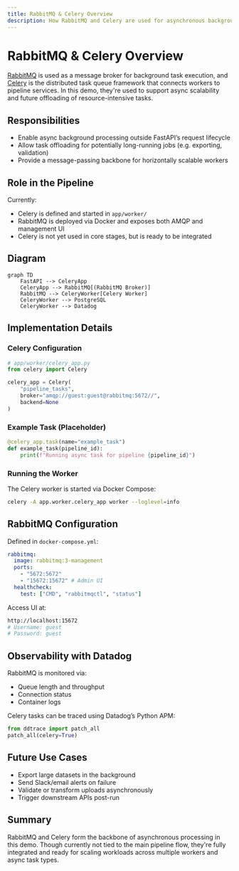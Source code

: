 ```yaml
---
title: RabbitMQ & Celery Overview
description: How RabbitMQ and Celery are used for asynchronous background processing in the pipeline
---
```


# RabbitMQ & Celery Overview

[RabbitMQ](https://www.rabbitmq.com/) is used as a message broker for background task execution, and [Celery](https://docs.celeryq.dev/) is the distributed task queue framework that connects workers to pipeline services. In this demo, they're used to support async scalability and future offloading of resource-intensive tasks.

## Responsibilities

- Enable async background processing outside FastAPI’s request lifecycle
- Allow task offloading for potentially long-running jobs (e.g. exporting, validation)
- Provide a message-passing backbone for horizontally scalable workers

## Role in the Pipeline

Currently:

- Celery is defined and started in `app/worker/`
- RabbitMQ is deployed via Docker and exposes both AMQP and management UI
- Celery is not yet used in core stages, but is ready to be integrated

## Diagram

```mermaid
graph TD
    FastAPI --> CeleryApp
    CeleryApp --> RabbitMQ[(RabbitMQ Broker)]
    RabbitMQ --> CeleryWorker[Celery Worker]
    CeleryWorker --> PostgreSQL
    CeleryWorker --> Datadog
```

## Implementation Details

### Celery Configuration

```python
# app/worker/celery_app.py
from celery import Celery

celery_app = Celery(
    "pipeline_tasks",
    broker="amqp://guest:guest@rabbitmq:5672//",
    backend=None
)
```

### Example Task (Placeholder)

```python
@celery_app.task(name="example_task")
def example_task(pipeline_id):
    print(f"Running async task for pipeline {pipeline_id}")
```

### Running the Worker

The Celery worker is started via Docker Compose:

```bash
celery -A app.worker.celery_app worker --loglevel=info
```

## RabbitMQ Configuration

Defined in `docker-compose.yml`:

```yaml
rabbitmq:
  image: rabbitmq:3-management
  ports:
    - "5672:5672"
    - "15672:15672" # Admin UI
  healthcheck:
    test: ["CMD", "rabbitmqctl", "status"]
```

Access UI at:

```bash
http://localhost:15672
# Username: guest
# Password: guest
```

## Observability with Datadog

RabbitMQ is monitored via:

- Queue length and throughput
- Connection status
- Container logs

Celery tasks can be traced using Datadog’s Python APM:

```python
from ddtrace import patch_all
patch_all(celery=True)
```

## Future Use Cases

- Export large datasets in the background
- Send Slack/email alerts on failure
- Validate or transform uploads asynchronously
- Trigger downstream APIs post-run

## Summary

RabbitMQ and Celery form the backbone of asynchronous processing in this demo. Though currently not tied to the main pipeline flow, they're fully integrated and ready for scaling workloads across multiple workers and async task types.
